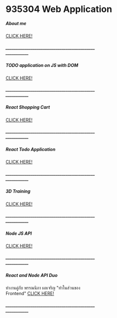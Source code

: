 # 935304 Web Application 
<!-- <a href="aboutme.html">About me</a> -->
<div class="card" style="width: 18rem;">
  <div class="card-body">
    <h5 class="card-title">About me </h5>
        <a href="aboutme.html" class="btn btn-primary">CLICK HERE!</a>
        <h5 class="card-title">______________________________________________________</h5>
  </div>
</div>

<div class="card" style="width: 18rem;">
  <div class="card-body">
    <h5 class="card-title">TODO application on JS with DOM</h5>
         <a href="todo.html" class="btn btn-primary">CLICK HERE!</a>
        <h5 class="card-title">______________________________________________________</h5>
  </div>
</div>

<div class="card" style="width: 18rem;">
  <div class="card-body">
    <h5 class="card-title">React Shopping Cart</h5>
         <a href="Shopping-Cart/index.html" class="btn btn-primary">CLICK HERE!</a>
        <h5 class="card-title">______________________________________________________</h5>
  </div>
</div>

<div class="card" style="width: 18rem;">
  <div class="card-body">
    <h5 class="card-title">React Todo Application</h5>
         <a href="https://github.com/natdanai2543/natdanai2543.github.io/tree/main/react-todo" class="btn btn-primary">CLICK HERE!</a>
        <h5 class="card-title">______________________________________________________</h5>
  </div>
</div>
 

 <div class="card" style="width: 18rem;">
  <div class="card-body">
    <h5 class="card-title">3D Training</h5>
         <a href="model/index.html" class="btn btn-primary">CLICK HERE!</a>
        <h5 class="card-title">______________________________________________________</h5>
  </div>
</div>

<div class="card" style="width: 18rem;">
  <div class="card-body">
    <h5 class="card-title">Node JS API</h5>
         <a href="#" class="btn btn-primary">CLICK HERE!</a>
        <h5 class="card-title">______________________________________________________</h5>
  </div>
</div>

<div class="card" style="width: 18rem;">
  <div class="card-body">
    <h5 class="card-title">React and Node API Duo</h5>
          ทำงานคู่กับ พรรณนิภา ผลเจริญ
          "ทำในส่วนของ Frontend"
          <a href="nodejs" class="btn btn-primary">CLICK HERE!</a>
        <h5 class="card-title">______________________________________________________</h5>
  </div>
</div>